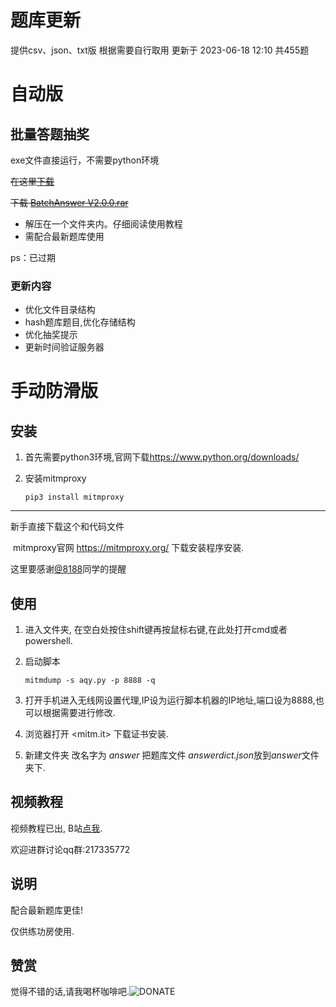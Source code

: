 # 题库更新

提供csv、json、txt版 根据需要自行取用
更新于 2023-06-18 12:10 共455题

# 自动版

## 批量答题抽奖

exe文件直接运行，不需要python环境

~~在这里[下载](https://github.com/vivishow/liangongbao/releases/tag/v2.0.0)~~

~~下载 [BatchAnswer V2.0.0.rar](https://github.com/vivishow/liangongbao/releases/download/v2.0.0/BatchAnswer6-13.rar)~~
- 解压在一个文件夹内。仔细阅读使用教程
- 需配合最新题库使用

ps：已过期

### 更新内容
- 优化文件目录结构
- hash题库题目,优化存储结构
- 优化抽奖提示
- 更新时间验证服务器
# 手动防滑版
## 安装

1. 首先需要python3环境,官网下载<https://www.python.org/downloads/>

2. 安装mitmproxy

   `pip3 install mitmproxy`

---

新手直接下载这个和代码文件

​	mitmproxy官网 https://mitmproxy.org/ 下载安装程序安装.

这里要感谢[@8188](https://github.com/8188)同学的提醒

## 使用

1. 进入文件夹, 在空白处按住shift键再按鼠标右键,在此处打开cmd或者powershell.

2. 启动脚本

   `mitmdump -s aqy.py -p 8888 -q`

3. 打开手机进入无线网设置代理,IP设为运行脚本机器的IP地址,端口设为8888,也可以根据需要进行修改.

4. 浏览器打开 <mitm.it> 下载证书安装.

5. 新建文件夹 改名字为 *answer* 把题库文件 *answerdict.json*放到*answer*文件夹下.



## 视频教程

视频教程已出, B站[点我](https://www.bilibili.com/video/BV1rY411K7VH?share_source=copy_web). 

欢迎进群讨论qq群:217335772


## 说明

配合最新题库更佳!

仅供练功房使用.


## 赞赏

觉得不错的话,请我喝杯咖啡吧.![DONATE](./donate.jpg)